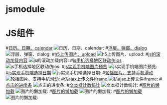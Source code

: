 # jsmodule
JS组件
==========================
#[日历、日期、calendar](https://github.com/tianxiangbing/calendar)
![日历、日期、calendar:](http://www.lovewebgames.com/jsmodule/images/ui/calendar.png "日历、日期、calendar")
#[浮层、弹窗、dialog](https://github.com/tianxiangbing/dialog)
![浮层、弹窗、dialog:](http://www.lovewebgames.com/jsmodule/images/ui/dialog.png "浮层、弹窗、dialog")
#[h5上传图片、upload](https://github.com/tianxiangbing/mobile-upload)
![h5上传图片、upload:](http://www.lovewebgames.com/jsmodule/images/ui/mobile-upload.png "h5上传图片、upload")
#[js的滚动加载内容](https://github.com/tianxiangbing/scroll-load)
![js的滚动加载内容:](http://www.lovewebgames.com/jsmodule/images/ui/scroll-load.png "js的滚动加载内容")
#[js手机选择地区联动仿ios](https://github.com/tianxiangbing/mobile-select-area)
![js手机选择地区联动仿ios:](http://www.lovewebgames.com/jsmodule/images/ui/mobile-select-area.png "js手机选择地区联动仿ios")
#[js实现手机端图片预览](https://github.com/tianxiangbing/mobile-photo-preview)
![js实现手机端图片预览:](http://www.lovewebgames.com/jsmodule/images/ui/mobile-photo-preview.png "js实现手机端图片预览")
#[js实现手机端选择日期](https://github.com/tianxiangbing/mobile-select-date)
![js实现手机端选择日期:](http://www.lovewebgames.com/jsmodule/images/ui/mobile-select-date.png "js实现手机端选择日期")
#[轮播图片、支持手机滑动](https://github.com/tianxiangbing/carousel-image)
![轮播图片、支持手机滑动:](http://www.lovewebgames.com/jsmodule/images/ui/carousel-image.png "轮播图片、支持手机滑动")
#[仿ajax上传文件iframe](https://github.com/tianxiangbing/upload)
![仿ajax上传文件iframe:](http://www.lovewebgames.com/jsmodule/images/ui/upload.png "轮播图片、支持手机滑动")
#[点击的进度条](https://github.com/tianxiangbing/click-progress)
![点击的进度条:](http://www.lovewebgames.com/jsmodule/images/ui/click-progress.png "点击的进度条")
#[文本框计数统计](https://github.com/tianxiangbing/word-count)
![文本框计数统计:](http://www.lovewebgames.com/jsmodule/images/ui/word-count.png "文本框计数统计")
#[图片的懒加载](https://github.com/tianxiangbing/lazy-load)
![图片的懒加载:](http://www.lovewebgames.com/jsmodule/images/ui/lazy-load.png "图片的懒加载")
#[图片的懒加载](https://github.com/tianxiangbing/localStorage-cache)
![图片的懒加载:](http://www.lovewebgames.com/jsmodule/images/ui/localStorage-cache.png "本地缓存localStorage")
#[图片的懒加载](https://github.com/tianxiangbing/area)
![图片的懒加载:](http://www.lovewebgames.com/jsmodule/images/ui/area.png "pc地区联动选择area")
